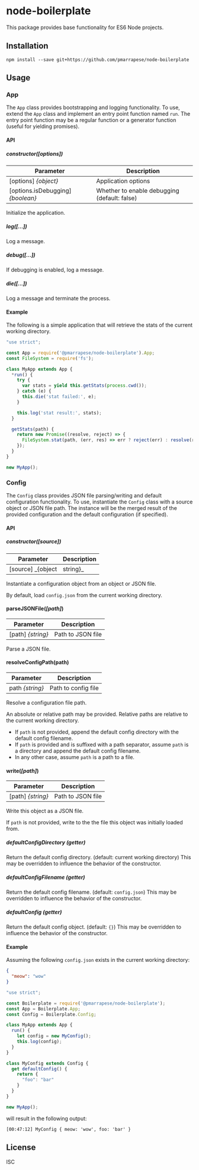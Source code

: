 # node-boilerplate
This package provides base functionality for ES6 Node projects.

## Installation
`npm install --save git+https://github.com/pmarrapese/node-boilerplate`

## Usage
### App
The `App` class provides bootstrapping and logging functionality.
To use, extend the `App` class and implement an entry point function named `run`.
The entry point function may be a regular function or a generator function (useful for yielding promises).

#### API
##### constructor(_[options]_)
| Parameter            | Description            |
|----------------------|------------------------|
| [options] _{object}_   | Application options
| [options.isDebugging] _{boolean}_ | Whether to enable debugging (default: false)

Initialize the application.

##### log(_[...]_)
Log a message.

##### debug(_[...]_)
If debugging is enabled, log a message.

##### die(_[...]_)
Log a message and terminate the process.

#### Example
The following is a simple application that will retrieve the stats of the current working directory.

```js
"use strict";

const App = require('@pmarrapese/node-boilerplate').App;
const FileSystem = require('fs');

class MyApp extends App {
  *run() {
    try {
      var stats = yield this.getStats(process.cwd());
    } catch (e) {
      this.die('stat failed:', e);
    }

    this.log('stat result:', stats);
  }

  getStats(path) {
    return new Promise((resolve, reject) => {
      FileSystem.stat(path, (err, res) => err ? reject(err) : resolve(res));
    });
  }
}

new MyApp();
```

### Config
The `Config` class provides JSON file parsing/writing and default configuration functionality.
To use, instantiate the `Config` class with a source object or JSON file path. The instance will be the merged result of the provided configuration and the default configuration (if specified).


#### API
##### constructor(_[source]_)
| Parameter            | Description            |
|----------------------|------------------------|
| [source] _{object|string}_   | Object or path to JSON file

Instantiate a configuration object from an object or JSON file.

By default, load `config.json` from the current working directory.

#### parseJSONFile(_[path]_)
| Parameter            | Description            |
|----------------------|------------------------|
| [path] _{string}_   | Path to JSON file

Parse a JSON file.

#### resolveConfigPath(path)
| Parameter            | Description            |
|----------------------|------------------------|
| path _{string}_   | Path to config file

Resolve a configuration file path.

An absolute or relative path may be provided. Relative paths are relative to the current working directory.

- If `path` is not provided, append the default config directory with the default config filename.
- If `path` is provided and is suffixed with a path separator, assume `path` is a directory and append the default config filename.
- In any other case, assume `path` is a path to a file.

#### write(_[path]_)
| Parameter            | Description            |
|----------------------|------------------------|
| [path] _{string}_   | Path to JSON file

Write this object as a JSON file.

If `path` is not provided, write to the the file this object was initially loaded from.

##### defaultConfigDirectory (getter)
Return the default config directory. (default: current working directory)
This may be overridden to influence the behavior of the constructor.

##### defaultConfigFilename (getter)
Return the default config filename. (default: `config.json`)
This may be overridden to influence the behavior of the constructor.

##### defaultConfig (getter)
Return the default config object. (default: `{}`)
This may be overridden to influence the behavior of the constructor.

#### Example
Assuming the following `config.json` exists in the current working directory:
```json
{
  "meow": "wow"
}
```

```js
"use strict";

const Boilerplate = require('@pmarrapese/node-boilerplate');
const App = Boilerplate.App;
const Config = Boilerplate.Config;

class MyApp extends App {
  run() {
    let config = new MyConfig();
    this.log(config);
  }
}

class MyConfig extends Config {
  get defaultConfig() {
    return {
      "foo": "bar"
    }
  }
}

new MyApp();
```

will result in the following output:

```
[00:47:12] MyConfig { meow: 'wow', foo: 'bar' }
```

## License
ISC